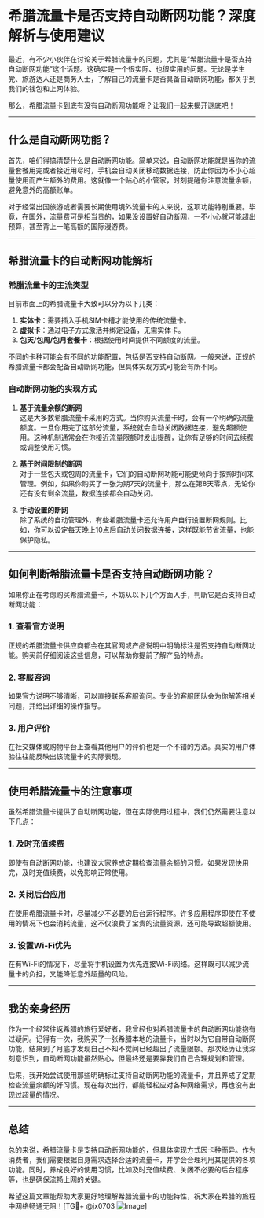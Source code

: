 # 希腊流量卡是否支持自动断网功能？深度解析与使用建议

最近，有不少小伙伴在讨论关于希腊流量卡的问题，尤其是“希腊流量卡是否支持自动断网功能”这个话题。这确实是一个很实际、也很实用的问题。无论是学生党、旅游达人还是商务人士，了解自己的流量卡是否具备自动断网功能，都关乎到我们的钱包和上网体验。

那么，希腊流量卡到底有没有自动断网功能呢？让我们一起来揭开谜底吧！

---

## 什么是自动断网功能？

首先，咱们得搞清楚什么是自动断网功能。简单来说，自动断网功能就是当你的流量套餐用完或者接近用尽时，手机会自动关闭移动数据连接，防止你因为不小心超量使用而产生额外的费用。这就像一个贴心的小管家，时刻提醒你注意流量余额，避免意外的高额账单。

对于经常出国旅游或者需要长期使用境外流量卡的人来说，这项功能特别重要。毕竟，在国外，流量费可是相当贵的，如果没设置好自动断网，一不小心就可能超出预算，甚至背上一笔高额的国际漫游费。

---

## 希腊流量卡的自动断网功能解析

### 希腊流量卡的主流类型

目前市面上的希腊流量卡大致可以分为以下几类：

1. **实体卡**：需要插入手机SIM卡槽才能使用的传统流量卡。
2. **虚拟卡**：通过电子方式激活并绑定设备，无需实体卡。
3. **包天/包周/包月套餐卡**：根据使用时间提供不同额度的流量。

不同的卡种可能会有不同的功能配置，包括是否支持自动断网。一般来说，正规的希腊流量卡都会配备自动断网功能，但具体实现方式可能会有所不同。

### 自动断网功能的实现方式

1. **基于流量余额的断网**  
   这是大多数希腊流量卡采用的方式。当你购买流量卡时，会有一个明确的流量额度。一旦你用完了这部分流量，系统就会自动关闭数据连接，避免超额使用。这种机制通常会在你接近流量限额时发出提醒，让你有足够的时间去续费或调整使用习惯。

2. **基于时间限制的断网**  
   对于一些包天或包周的流量卡，它们的自动断网功能可能更倾向于按照时间来管理。例如，如果你购买了一张为期7天的流量卡，那么在第8天零点，无论你还有没有剩余流量，数据连接都会自动关闭。

3. **手动设置的断网**  
   除了系统的自动管理外，有些希腊流量卡还允许用户自行设置断网规则。比如，你可以设定每天晚上10点后自动关闭数据连接，这样既能节省流量，也能保护隐私。

---

## 如何判断希腊流量卡是否支持自动断网功能？

如果你正在考虑购买希腊流量卡，不妨从以下几个方面入手，判断它是否支持自动断网功能：

### 1. 查看官方说明
正规的希腊流量卡供应商都会在其官网或产品说明中明确标注是否支持自动断网功能。购买前仔细阅读这些信息，可以帮助你提前了解产品的特点。

### 2. 客服咨询
如果官方说明不够清晰，可以直接联系客服询问。专业的客服团队会为你解答相关问题，并给出详细的操作指导。

### 3. 用户评价
在社交媒体或购物平台上查看其他用户的评价也是一个不错的方法。真实的用户体验往往能反映出该流量卡的实际表现。

---

## 使用希腊流量卡的注意事项

虽然希腊流量卡提供了自动断网功能，但在实际使用过程中，我们仍然需要注意以下几点：

### 1. 及时充值续费
即使有自动断网功能，也建议大家养成定期检查流量余额的习惯。如果发现快用完，及时充值续费，以免影响正常使用。

### 2. 关闭后台应用
在使用希腊流量卡时，尽量减少不必要的后台运行程序。许多应用程序即使在不使用的情况下也会消耗流量，这不仅浪费了宝贵的流量资源，还可能导致超额使用。

### 3. 设置Wi-Fi优先
在有Wi-Fi的情况下，尽量将手机设置为优先连接Wi-Fi网络。这样既可以减少流量卡的负担，又能降低意外超量的风险。

---

## 我的亲身经历

作为一个经常往返希腊的旅行爱好者，我曾经也对希腊流量卡的自动断网功能抱有过疑问。记得有一次，我购买了一张希腊本地的流量卡，当时以为它自带自动断网功能，结果到了月底才发现自己不知不觉间已经超出了流量限额。那次经历让我深刻意识到，自动断网功能虽然贴心，但最终还是要靠我们自己合理规划和管理。

后来，我开始尝试使用那些明确标注支持自动断网功能的流量卡，并且养成了定期检查流量余额的好习惯。现在每次出行，都能轻松应对各种网络需求，再也没有出现过超量的情况。

---

## 总结

总的来说，希腊流量卡是支持自动断网功能的，但具体实现方式因卡种而异。作为消费者，我们需要根据自身需求选择合适的流量卡，并学会合理利用其提供的各项功能。同时，养成良好的使用习惯，比如及时充值续费、关闭不必要的后台程序等，也是确保流畅上网的关键。

希望这篇文章能帮助大家更好地理解希腊流量卡的功能特性，祝大家在希腊的旅程中网络畅通无阻！[TG💪+ @jx0703 ![Image](https://github.com/user-attachments/assets/dbca1d08-cadb-493c-b0ec-ad6f7a83f270)]